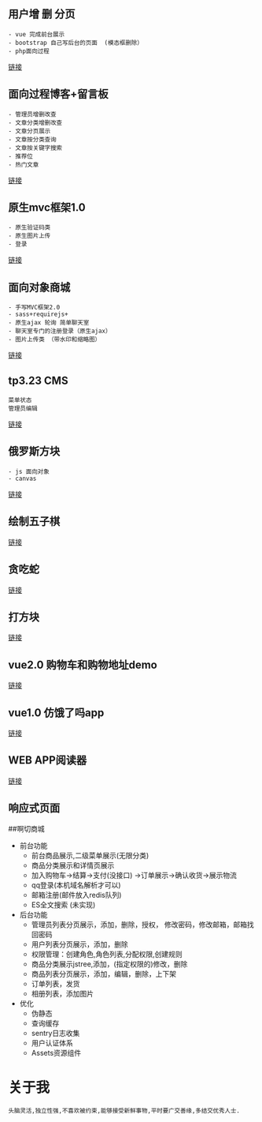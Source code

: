 ## 用户增 删 分页 
    - vue 完成前台展示
    - bootstrap 自己写后台的页面  (模态框删除）
    - php面向过程
[链接](http://www.aqie.com/php/article/index.php)
   
## 面向过程博客+留言板
    - 管理员增删改查
    - 文章分类增删改查
    - 文章分页展示
    - 文章按分类查询
    - 文章按关键字搜索
    - 推荐位
    - 热门文章
 
[链接](http://www.aqie.com/php/article2/login.php)    

## 原生mvc框架1.0
    - 原生验证码类
    - 原生图片上传
    - 登录
[链接](http://www.aqie.com/php/mvc/index.php?p=back&c=Admin&a=login) 

## 面向对象商城 
    - 手写MVC框架2.0
    - sass+requirejs+
    - 原生ajax 轮询 简单聊天室 
    - 聊天室专门的注册登录（原生ajax）
    - 图片上传类 （带水印和缩略图）
[链接](http://aqieframe.com/index.php?p=admin&c=login&a=login)

## tp3.23 CMS
    菜单状态
    管理员编辑
[链接](http://www.tp.com//admin.php?c=login)
## 俄罗斯方块
    - js 面向对象
    - canvas
[链接](http://www.aqie.com/html5/4.html)
##  绘制五子棋
[链接](http://www.aqie.com/html5/3.html)
## 贪吃蛇
[链接](http://www.aqie.com/html5/5.html)
## 打方块
[链接](http://www.aqie.com/html5/aqie/index.html)

## vue2.0 购物车和购物地址demo
[链接](http://www.aqie.com/vue2/index.html)
## vue1.0 仿饿了吗app
[链接](http://localhost:8080/#!/goods)

## WEB APP阅读器
[链接](http://webapp.com/)


## 响应式页面

##啊切商城

- 前台功能
    * 前台商品展示,二级菜单展示(无限分类)
    * 商品分类展示和详情页展示
    * 加入购物车->结算->支付(没接口)
        ->订单展示->确认收货->展示物流
    * qq登录(本机域名解析才可以)
    * 邮箱注册(邮件放入redis队列)
    * ES全文搜索 (未实现)
- 后台功能
    * 管理员列表分页展示，添加，删除，授权，
       修改密码，修改邮箱，邮箱找回密码
    * 用户列表分页展示，添加，删除
    * 权限管理：创建角色,角色列表,分配权限,创建规则
    * 商品分类展示jstree,添加，(指定权限的)修改，删除
    * 商品列表分页展示，添加，编辑，删除，上下架
    * 订单列表，发货
    * 相册列表，添加图片
-   优化
    * 伪静态
    * 查询缓存
    * sentry日志收集
    * 用户认证体系
    * Assets资源组件
    
# 关于我
    头脑灵活,独立性强,不喜欢被约束,能够接受新鲜事物,平时要广交善缘,多结交优秀人士.
 
    
    

     
